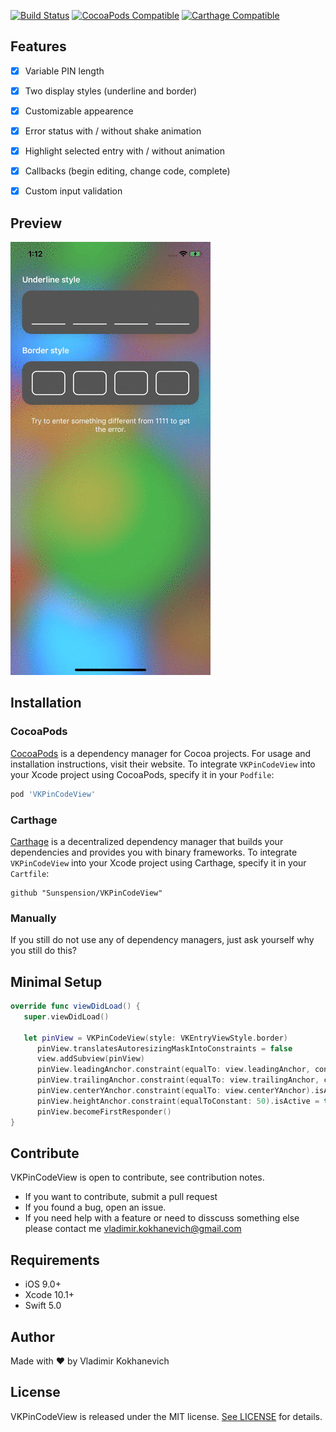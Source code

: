 [![Build Status](https://travis-ci.org/Sunspension/VKPinCodeView.svg?branch=master)](https://travis-ci.com/Sunspension/VKPinCodeView)
[![CocoaPods Compatible](https://img.shields.io/cocoapods/v/VKPinCodeView.svg)](https://img.shields.io/cocoapods/v/VKPinCodeView.svg)
[![Carthage Compatible](https://img.shields.io/badge/Carthage-compatible-4BC51D.svg?style=flat)](https://github.com/Carthage/Carthage)

## Features

- [x] Variable PIN length
- [x] Two display styles (underline and border)
- [x] Customizable appearence
- [x] Error status with / without shake animation
- [x] Highlight selected entry with / without animation
- [x] Callbacks (begin editing, change code, complete)
- [x] Custom input validation 


## Preview

![](pincode.gif)

## Installation

### CocoaPods

[CocoaPods](https://cocoapods.org) is a dependency manager for Cocoa projects. For usage and installation instructions, visit their website. To integrate `VKPinCodeView` into your Xcode project using CocoaPods, specify it in your `Podfile`:

```ruby
pod 'VKPinCodeView'
```

### Carthage

[Carthage](https://github.com/Carthage/Carthage) is a decentralized dependency manager that builds your dependencies and provides you with binary frameworks. To integrate `VKPinCodeView` into your Xcode project using Carthage, specify it in your `Cartfile`:

```ogdl
github "Sunspension/VKPinCodeView"
```

### Manually

If you still do not use any of dependency managers, just ask yourself why you still do this?


## Minimal Setup

```swift
override func viewDidLoad() {
   super.viewDidLoad()
        
   let pinView = VKPinCodeView(style: VKEntryViewStyle.border)
      pinView.translatesAutoresizingMaskIntoConstraints = false
      view.addSubview(pinView)
      pinView.leadingAnchor.constraint(equalTo: view.leadingAnchor, constant: 40).isActive = true
      pinView.trailingAnchor.constraint(equalTo: view.trailingAnchor, constant: -40).isActive = true
      pinView.centerYAnchor.constraint(equalTo: view.centerYAnchor).isActive = true
      pinView.heightAnchor.constraint(equalToConstant: 50).isActive = true
      pinView.becomeFirstResponder()
}
```

## Contribute

VKPinCodeView is open to contribute, see contribution notes.
- If you want to contribute, submit a pull request
- If you found a bug, open an issue.
- If you need help with a feature or need to disscuss something else please contact me vladimir.kokhanevich@gmail.com


## Requirements

- iOS 9.0+ 
- Xcode 10.1+
- Swift 5.0

## Author

Made with :heart: by Vladimir Kokhanevich


## License

VKPinCodeView is released under the MIT license. [See LICENSE](https://github.com/Sunspension/VKPinCodeView/blob/master/LICENSE) for details.
